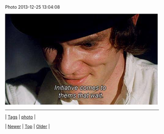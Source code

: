 <!--
title: Photo 2013-12-25 13
date: 2020-06-28T15:27:00.206Z
tags: photo
-->


Photo 2013-12-25 13:04:08

![](71101537883-0.jpg)

<!--BOTTOM-POST-NAVIGATION-->
---

| [Tags](tags.md) | [photo](tag-photo.md) |

| [Newer](71100440880.md) | [Top](index.md) | [Older](71107354468.md) |